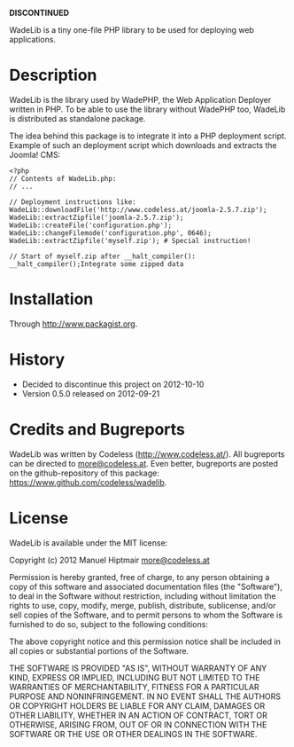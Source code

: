 **DISCONTINUED**

WadeLib is a tiny one-file PHP library to be used for deploying web applications.


# Description

WadeLib is the library used by WadePHP, the Web Application Deployer written in PHP. To be able to use the library without WadePHP too, WadeLib is distributed as standalone package.

The idea behind this package is to integrate it into a PHP deployment script. Example of such an deployment script which downloads and extracts the Joomla! CMS:

	<?php
	// Contents of WadeLib.php:
	// ...

	// Deployment instructions like:
	WadeLib::downloadFile('http://www.codeless.at/joomla-2.5.7.zip');
	WadeLib::extractZipfile('joomla-2.5.7.zip');
	WadeLib::createFile('configuration.php');
	WadeLib::changeFilemode('configuration.php', 0646);
	WadeLib::extractZipfile('myself.zip'); # Special instruction!

	// Start of myself.zip after __halt_compiler():
	__halt_compiler();Integrate some zipped data


# Installation

Through http://www.packagist.org.


# History

- Decided to discontinue this project on 2012-10-10
- Version 0.5.0 released on 2012-09-21


# Credits and Bugreports

WadeLib was written by Codeless (http://www.codeless.at/). All bugreports can be directed to more@codeless.at. Even better, bugreports are posted on the github-repository of this package: https://www.github.com/codeless/wadelib.


# License

WadeLib is available under the MIT license:

Copyright (c) 2012 Manuel Hiptmair <more@codeless.at>

Permission is hereby granted, free of charge, to any person obtaining a copy of this software and associated documentation files (the "Software"), to deal in the Software without restriction, including without limitation the rights to use, copy, modify, merge, publish, distribute, sublicense, and/or sell copies of the Software, and to permit persons to whom the Software is furnished to do so, subject to the following conditions:

The above copyright notice and this permission notice shall be included in all copies or substantial portions of the Software.

THE SOFTWARE IS PROVIDED "AS IS", WITHOUT WARRANTY OF ANY KIND, EXPRESS OR IMPLIED, INCLUDING BUT NOT LIMITED TO THE WARRANTIES OF MERCHANTABILITY, FITNESS FOR A PARTICULAR PURPOSE AND NONINFRINGEMENT. IN NO EVENT SHALL THE AUTHORS OR COPYRIGHT HOLDERS BE LIABLE FOR ANY CLAIM, DAMAGES OR OTHER LIABILITY, WHETHER IN AN ACTION OF CONTRACT, TORT OR OTHERWISE, ARISING FROM, OUT OF OR IN CONNECTION WITH THE SOFTWARE OR THE USE OR OTHER DEALINGS IN THE SOFTWARE.
